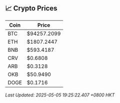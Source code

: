 ## 📈 Crypto Prices

| Coin | Price |
| ---- | ----- |
| BTC | $94257.2099 |
| ETH | $1807.2447 |
| BNB | $593.4187 |
| CRV | $0.6808 |
| ARB | $0.3128 |
| OKB | $50.9490 |
| DOGE | $0.1716 |

_Last Updated: 2025-05-05 19:25:22.407 +0800 HKT_